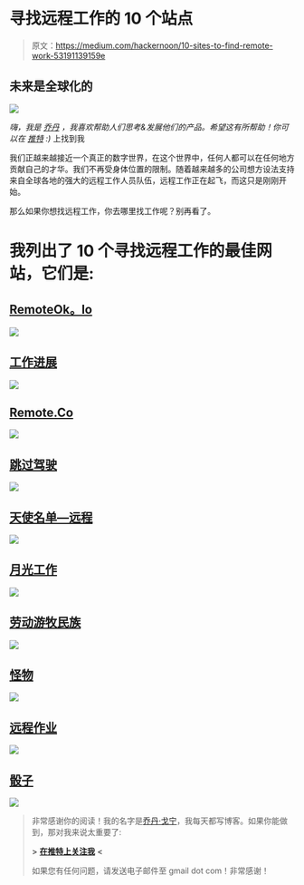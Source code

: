 # 寻找远程工作的 10 个站点

> 原文：<https://medium.com/hackernoon/10-sites-to-find-remote-work-53191139159e>

## 未来是全球化的

![](img/6ea69cfb36a0b4f4bc50021340b1b2cb.png)

*嗨，我是* [*乔丹*](http://www.jordangonen.com/) *，我喜欢帮助人们思考&发展他们的产品。希望这有所帮助！你可以在* [*推特*](https://twitter.com/jrdngonen) *:)* 上找到我

我们正越来越接近一个真正的数字世界，在这个世界中，任何人都可以在任何地方贡献自己的才华。我们不再受身体位置的限制。随着越来越多的公司想方设法支持来自全球各地的强大的远程工作人员队伍，远程工作正在起飞，而这只是刚刚开始。

那么如果你想找远程工作，你去哪里找工作呢？别再看了。

# 我列出了 10 个寻找远程工作的最佳网站，它们是:

## [RemoteOk。Io](https://remoteok.io/)

![](img/23efb6fa0e8a5af9b8d1db1ee584c2b7.png)

## [工作进展](https://jobspresso.co/)

![](img/890016b64af82e245528dcef0902ece9.png)

## [Remote.Co](https://remote.co/remote-jobs/)

![](img/0f299093438ad9ddddc8c573d251dcf5.png)

## [跳过驾驶](https://www.skipthedrive.com/)

![](img/6fb2e7e690051ae1fc9c163ea6d939b9.png)

## [天使名单—远程](https://angel.co/job-collections/remote)

![](img/1825265dd2f83777413aaa7249b6be9f.png)

## [月光工作](https://www.moonlightwork.com/apply)

![](img/20999286415bbbf1d0beac786ed6a8b4.png)

## [劳动游牧民族](https://www.workingnomads.co/jobs)

![](img/31d87fa601d1b144e1e9afe9b526befd.png)

## [怪物](https://www.monster.com/jobs/q-remote-jobs.aspx)

![](img/254e3af856215c5f32e046420fdd634d.png)

## [远程作业](https://remotejobs.com/)

![](img/e73248a406aa11ae652e78f93a786757.png)

## [骰子](https://www.dice.com/jobs?q=Remote&l=&searchid=2296187793085&stst=)

![](img/f09c94bd76c90cf98229edaed5e05763.png)

> 非常感谢你的阅读！我的名字是[乔丹·戈宁](http://www.jordangonen.com/)，我每天都写博客。如果你能做到，那对我来说太重要了:
> 
> **>** [**在推特上关注我**](https://twitter.com/jrdngonen) **<**
> 
> 如果您有任何问题，请发送电子邮件至 gmail dot com！非常感谢！